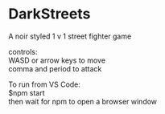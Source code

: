 # DarkStreets
A noir styled 1 v 1 street fighter game 

controls:\
WASD or arrow keys to move\
comma and period to attack

To run from VS Code:\
$npm start \
then wait for npm to open a browser window
